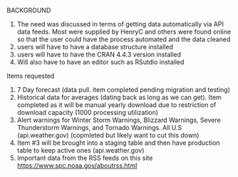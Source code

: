 BACKGROUND
  1) The need was discussed in terms of getting data automatically via API data feeds. Most were supplied by HenryC and others were found online so that the user could have the process automated and the data cleaned
  2) users will have to have a database structure installed
  3) users will have to have the CRAN 4.4.3 version installed
  4) Will also have to have an editor such as RSutdio installed

Items requested
1) 7 Day forecast (data pull. item completed pending migration and testing)
2) Historical data for averages (dating back as long as we can get). Item completed as it will be manual yearly download due to restriction of download capacity (1000 processing utilization)
3) Alert warnings for Winter Storm Warnings, Blizzard Warnings, Severe Thunderstorm Warnings, and Tornado Warnings. All U.S (api.weather.gov) (copmleted but likely want to cut this down)
4) Item #3 will be brought into a staging table and then have production table to keep active ones (api.weather.gov)
5) Important data from the RSS feeds on this site https://www.spc.noaa.gov/aboutrss.html
